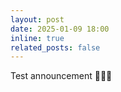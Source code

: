 ```yaml
---
layout: post
date: 2025-01-09 18:00
inline: true
related_posts: false
---
```


Test announcement 🚧🚧🚧
